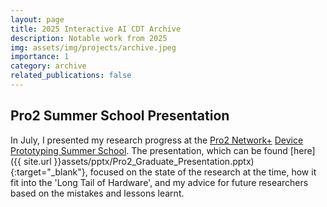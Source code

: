 ```yaml
---
layout: page
title: 2025 Interactive AI CDT Archive
description: Notable work from 2025
img: assets/img/projects/archive.jpeg
importance: 1
category: archive
related_publications: false
---
```


## Pro2 Summer School Presentation

In July, I presented my research progress at the [Pro2 Network+](https://prosquared.org/) [Device Prototyping Summer School](https://prosquared.org/2025-summer-school/).
The presentation, which can be found [here]({{ site.url }}assets/pptx/Pro2_Graduate_Presentation.pptx){:target="\_blank"},
focused on the state of the research at the time, how it fit into the 'Long Tail of Hardware', and my advice for future researchers
based on the mistakes and lessons learnt.
